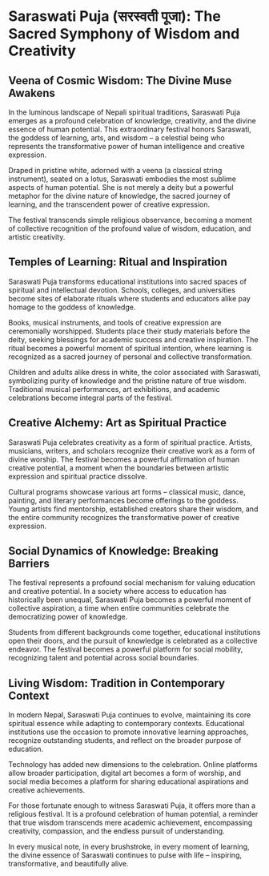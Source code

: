 # Saraswati Puja (सरस्वती पूजा): The Sacred Symphony of Wisdom and Creativity

## Veena of Cosmic Wisdom: The Divine Muse Awakens

In the luminous landscape of Nepali spiritual traditions, Saraswati Puja emerges as a profound celebration of knowledge, creativity, and the divine essence of human potential. This extraordinary festival honors Saraswati, the goddess of learning, arts, and wisdom – a celestial being who represents the transformative power of human intelligence and creative expression.

Draped in pristine white, adorned with a veena (a classical string instrument), seated on a lotus, Saraswati embodies the most sublime aspects of human potential. She is not merely a deity but a powerful metaphor for the divine nature of knowledge, the sacred journey of learning, and the transcendent power of creative expression.

The festival transcends simple religious observance, becoming a moment of collective recognition of the profound value of wisdom, education, and artistic creativity.

## Temples of Learning: Ritual and Inspiration

Saraswati Puja transforms educational institutions into sacred spaces of spiritual and intellectual devotion. Schools, colleges, and universities become sites of elaborate rituals where students and educators alike pay homage to the goddess of knowledge.

Books, musical instruments, and tools of creative expression are ceremonially worshipped. Students place their study materials before the deity, seeking blessings for academic success and creative inspiration. The ritual becomes a powerful moment of spiritual intention, where learning is recognized as a sacred journey of personal and collective transformation.

Children and adults alike dress in white, the color associated with Saraswati, symbolizing purity of knowledge and the pristine nature of true wisdom. Traditional musical performances, art exhibitions, and academic celebrations become integral parts of the festival.

## Creative Alchemy: Art as Spiritual Practice

Saraswati Puja celebrates creativity as a form of spiritual practice. Artists, musicians, writers, and scholars recognize their creative work as a form of divine worship. The festival becomes a powerful affirmation of human creative potential, a moment when the boundaries between artistic expression and spiritual practice dissolve.

Cultural programs showcase various art forms – classical music, dance, painting, and literary performances become offerings to the goddess. Young artists find mentorship, established creators share their wisdom, and the entire community recognizes the transformative power of creative expression.

## Social Dynamics of Knowledge: Breaking Barriers

The festival represents a profound social mechanism for valuing education and creative potential. In a society where access to education has historically been unequal, Saraswati Puja becomes a powerful moment of collective aspiration, a time when entire communities celebrate the democratizing power of knowledge.

Students from different backgrounds come together, educational institutions open their doors, and the pursuit of knowledge is celebrated as a collective endeavor. The festival becomes a powerful platform for social mobility, recognizing talent and potential across social boundaries.

## Living Wisdom: Tradition in Contemporary Context

In modern Nepal, Saraswati Puja continues to evolve, maintaining its core spiritual essence while adapting to contemporary contexts. Educational institutions use the occasion to promote innovative learning approaches, recognize outstanding students, and reflect on the broader purpose of education.

Technology has added new dimensions to the celebration. Online platforms allow broader participation, digital art becomes a form of worship, and social media becomes a platform for sharing educational aspirations and creative achievements.

For those fortunate enough to witness Saraswati Puja, it offers more than a religious festival. It is a profound celebration of human potential, a reminder that true wisdom transcends mere academic achievement, encompassing creativity, compassion, and the endless pursuit of understanding.

In every musical note, in every brushstroke, in every moment of learning, the divine essence of Saraswati continues to pulse with life – inspiring, transformative, and beautifully alive.
